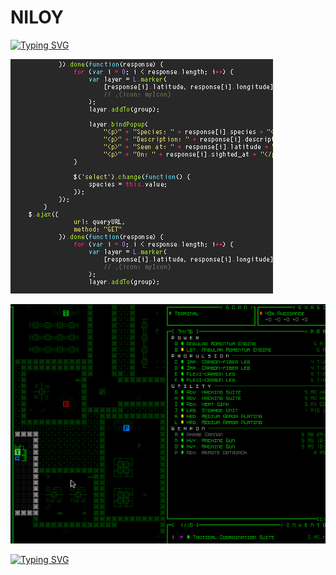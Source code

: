 # NILOY


[![Typing SVG](https://readme-typing-svg.herokuapp.com?color=50F739&background=000000&height=80&lines=Hello+World+I+am+NILOY+EVAN+;This+Tool+RANDOM+UID+FILE+CLONING+Tool+System;Thanks+You+Visit+My+Github)](https://git.io/typing-svg)




<img src="https://github.com/MRVIVEK-CODER/Decompiler/blob/main/106824690-8dd73a00-66ad-11eb-89e2-53e13ac6f594.gif" alt="" border="0" />

 

![Alt text](https://github.com/MRVIVEK-CODER/MRVIVEK-CODER/raw/main/md7Oqrf.gif)

 

[![Typing SVG](https://readme-typing-svg.herokuapp.com?font=Neuton&size=20&color=30FF40&background=000000¢er=true&vCenter=true&width=400&height=25&lines=YOU+RESPECT+ME+I+RESPECT+YOU+😊;YOU+NOT+RESPECT++ME+I+FUCK+YOU+🙂)](https://git.io/typing-svg)



